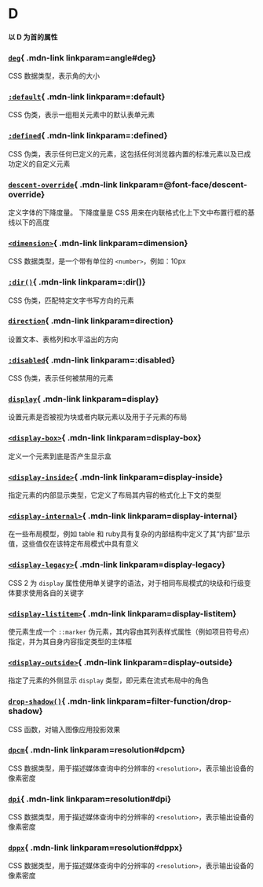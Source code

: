 # D

#### 以 D 为首的属性


<Mcard>

### [`deg`][zh-link]{ .mdn-link linkparam=angle#deg}
CSS 数据类型，表示角的大小
</Mcard>

<Mcard>

### [`:default`][zh-link]{ .mdn-link linkparam=:default}
CSS 伪类，表示一组相关元素中的默认表单元素
</Mcard>

<Mcard>

### [`:defined`][zh-link]{ .mdn-link linkparam=:defined}
CSS 伪类，表示任何已定义的元素，这包括任何浏览器内置的标准元素以及已成功定义的自定义元素
</Mcard>

<Mcard>

### [`descent-override`][en-link]{ .mdn-link linkparam=@font-face/descent-override}
定义字体的下降度量。 下降度量是 CSS 用来在内联格式化上下文中布置行框的基线以下的高度
</Mcard>

<Mcard>

### [`<dimension>`][zh-link]{ .mdn-link linkparam=dimension}
CSS 数据类型，是一个带有单位的 `<number>`，例如：10px
</Mcard>

<Mcard>

### [`:dir()`][zh-link]{ .mdn-link linkparam=:dir()}
CSS 伪类，匹配特定文字书写方向的元素
</Mcard>

<Mcard>

### [`direction`][zh-link]{ .mdn-link linkparam=direction}
设置文本、表格列和水平溢出的方向
</Mcard>

<Mcard>

### [`:disabled`][zh-link]{ .mdn-link linkparam=:disabled}
CSS 伪类，表示任何被禁用的元素
</Mcard>

<Mcard>

### [`display`][zh-link]{ .mdn-link linkparam=display}
设置元素是否被视为块或者内联元素以及用于子元素的布局
</Mcard>

<Mcard>

### [`<display-box>`][zh-link]{ .mdn-link linkparam=display-box}
定义一个元素到底是否产生显示盒
</Mcard>

<Mcard>

### [`<display-inside>`][en-link]{ .mdn-link linkparam=display-inside}
指定元素的内部显示类型，它定义了布局其内容的格式化上下文的类型
</Mcard>

<Mcard>

### [`<display-internal>`][zh-link]{ .mdn-link linkparam=display-internal}
在一些布局模型，例如 table 和 ruby具有复杂的内部结构中定义了其“内部”显示值，这些值仅在该特定布局模式中具有意义
</Mcard>

<Mcard>

### [`<display-legacy>`][zh-link]{ .mdn-link linkparam=display-legacy}
CSS 2 为 `display` 属性使用单关键字的语法，对于相同布局模式的块级和行级变体要求使用各自的关键字
</Mcard>

<Mcard>

### [`<display-listitem>`][en-link]{ .mdn-link linkparam=display-listitem}
使元素生成一个 `::marker` 伪元素，其内容由其列表样式属性（例如项目符号点）指定，并为其自身内容指定类型的主体框
</Mcard>

<Mcard>

### [`<display-outside>`][zh-link]{ .mdn-link linkparam=display-outside}
指定了元素的外侧显示 `display` 类型，即元素在流式布局中的角色
</Mcard>

<Mcard>

### [`drop-shadow()`][en-link]{ .mdn-link linkparam=filter-function/drop-shadow}
CSS 函数，对输入图像应用投影效果
</Mcard>

<Mcard>

### [`dpcm`][zh-link]{ .mdn-link linkparam=resolution#dpcm}
CSS 数据类型，用于描述媒体查询中的分辨率的 `<resolution>`，表示输出设备的像素密度
</Mcard>

<Mcard>

### [`dpi`][zh-link]{ .mdn-link linkparam=resolution#dpi}
CSS 数据类型，用于描述媒体查询中的分辨率的 `<resolution>`，表示输出设备的像素密度
</Mcard>

<Mcard>

### [`dppx`][zh-link]{ .mdn-link linkparam=resolution#dppx}
CSS 数据类型，用于描述媒体查询中的分辨率的 `<resolution>`，表示输出设备的像素密度
</Mcard>

[zh-link]:https://developer.mozilla.org/zh-CN/docs/Web/CSS/
[en-link]:https://developer.mozilla.org/en-US/docs/Web/CSS/